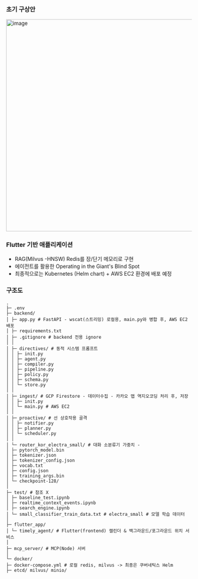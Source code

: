 ### 초기 구상안
<img width="1564" height="575" alt="image" src="https://github.com/user-attachments/assets/36e8bc6d-4715-4634-addb-2b096951beb0" />

###  Flutter 기반 애플리케이션 

* RAG(Milvus -HNSW) Redis를 장/단기 메모리로 구현 
* 에이전트를 활용한 Operating in the Giant's Blind Spot
* 최종적으로는 Kubernetes (Helm chart) + AWS EC2 환경에 배포 예정

### 구조도
```
.
├─ .env
├─ backend/
│ ├─ app.py # FastAPI - wscat(스트리밍) 로컬용, main.py와 병합 후, AWS EC2 배포
│ ├─ requirements.txt
│ ├─ .gitignore # backend 전용 ignore
│ │
│ ├─ directives/ # 동적 시스템 프롬프트
│ │ ├─ init.py
│ │ ├─ agent.py
│ │ ├─ compiler.py
│ │ ├─ pipeline.py
│ │ ├─ policy.py
│ │ ├─ schema.py
│ │ └─ store.py
│ │
│ ├─ ingest/ # GCP Firestore - 데이터수집 - 카카오 맵 역지오코딩 처리 후, 저장
│ │ ├─ init.py
│ │ └─ main.py # AWS EC2
│ │
│ ├─ proactive/ # 선 상호작용 골격
│ │ ├─ notifier.py
│ │ ├─ planner.py
│ │ └─ scheduler.py
│ │
│ └─ router_kor_electra_small/ # 대화 소분류기 가중치 -
│ ├─ pytorch_model.bin
│ ├─ tokenizer.json
│ ├─ tokenizer_config.json
│ ├─ vocab.txt
│ ├─ config.json
│ ├─ training_args.bin
│ └─ checkpoint-128/
│
├─ test/ # 참조 X
│ ├─ baseline_test.ipynb
│ ├─ realtime_context_events.ipynb
│ ├─ search_engine.ipynb
│ └─ small_classifier_train_data.txt # electra_small # 모델 학습 데이터
│
├─ flutter_app/
│ └─ timely_agent/ # Flutter(frontend) 캘린더 & 백그라운드/포그라운드 위치 서비스
│
├─ mcp_server/ # MCP(Node) 서버
│
└─ docker/
├─ docker-compose.yml # 로컬 redis, milvus -> 최종은 쿠버네틱스 Helm
├─ etcd/ milvus/ minio/
```
